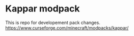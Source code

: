 # Kappar modpack
This is repo for developement pack changes.
https://www.curseforge.com/minecraft/modpacks/kappar/
